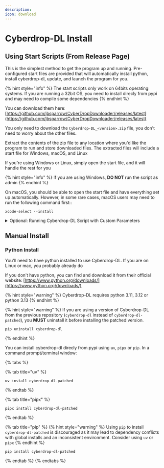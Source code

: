 ```yaml
---
description:
icon: download
---
```


# Cyberdrop-DL Install

## Using Start Scripts (From Release Page)

This is the simplest method to get the program up and running. Pre-configured start files are provided that will automatically install python, install cyberdrop-dl, update, and launch the program for you.

{% hint style="info" %}
The start scripts only work on 64bits operating systems. If you are running a 32bit OS, you need to install direcly from pypi and may need to compile some dependencies
{% endhint %}

You can download them here: [https://github.com/jbsparrow/CyberDropDownloader/releases/latest](https://github.com/jbsparrow/CyberDropDownloader/releases/latest)

You only need to download the `Cyberdrop-DL_<version>.zip` file, you don't need to worry about the other files.

Extract the contents of the zip file to any location where you'd like the program to run and store downloaded files. The extracted files will include a start file for Windows, macOS, and Linux

If you're using Windows or Linux, simply open the start file, and it will handle the rest for you

{% hint style="info" %}
If you are using Windows, **DO NOT** run the script as admin
{% endhint %}

On macOS, you should be able to open the start file and have everything set up automatically. However, in some rare cases, macOS users may need to run the following command first::

```shell
xcode-select --install
```

<details>

<summary>Optional: Running Cyberdrop-DL Script with Custom Parameters</summary>

You can open the start script from the zip in a text editor like notepad. At the top of the file, you will this line:

```shell
set "COMMANDLINE_ARGS="
```

`COMMANDLINE_ARGS`:  Provide any arguments to pass to Cyberdrop-Dl. For more information, refer to the [CLI Arguments section](../reference/cli-arguments.md)

{% hint style="info" %}
You **MUST** put the values _inside_ the double quotes. Ex: `set "COMMANDLINE_ARGS=--disable-cache"`
{% endhint %}

</details>

## Manual Install

### Python Install

You'll need to have python installed to use Cyberdrop-DL. If you are on Linux or mac, you probably already do

If you don't have python, you can find and download it from their official website: [https://www.python.org/downloads/](https://www.python.org/downloads/)

{% hint style="warning" %}
Cyberdrop-DL requires python 3.11, 3.12 or python 3.13
{% endhint %}

{% hint style="warning" %}
If you are using a version of Cyberdrop-DL from the previous repository (`cyberdrop-dl` instead of `cyberdrop-dl-patched`), you **MUST** uninstall it before installing the patched version.

```shell
pip uninstall cyberdrop-dl
```

{% endhint %}

You can install cyberdrop-dl direcly from pypi using `uv`, `pipx` or `pip`. In a command prompt/terminal window:

{% tabs %}

{% tab title="uv" %}

```shell
uv install cyberdrop-dl-patched
```

{% endtab %}

{% tab title="pipx" %}

```shell
pipx install cyberdrop-dl-patched
```

{% endtab %}

{% tab title="pip" %}
{% hint style="warning" %}
Using `pip` to install `cyberdrop-dl-patched` is discouraged as it may lead to dependency conflicts with global installs and an inconsistent environment. Consider using `uv` or `pipx`
{% endhint %}

```shell
pip install cyberdrop-dl-patched
```

{% endtab %}
{% endtabs %}
